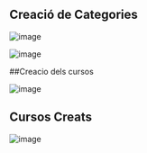 ##  Creació de Categories

![image](https://user-images.githubusercontent.com/114423170/207101846-34bfcd4f-1922-4392-9fc8-166f316231f4.png)



![image](https://user-images.githubusercontent.com/114423170/207101747-07c005a4-4f9c-4a9e-a162-5beb82614ce3.png)



##Creacio dels cursos


![image](https://user-images.githubusercontent.com/114423170/207116379-064e3a21-ce38-451d-b90f-571cc450bbe7.png)



##  Cursos Creats

![image](https://user-images.githubusercontent.com/114423170/207120138-96d9bd3e-8de8-463f-b402-8132c97e664a.png)
